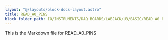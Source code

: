 ```yaml
---
layout: "@/layouts/block-docs-layout.astro"
title: READ_A0_PINS
block_folder_path: IO/INSTRUMENTS/DAQ_BOARDS/LABJACK/U3/BASIC/READ_A0_PINS
---
```


This is the Markdown file for READ_A0_PINS

